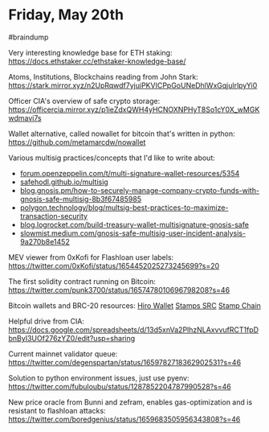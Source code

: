 # Friday, May 20th 
#braindump 

Very interesting knowledge base for ETH staking:
https://docs.ethstaker.cc/ethstaker-knowledge-base/

Atoms, Institutions, Blockchains reading from John Stark:
https://stark.mirror.xyz/n2UpRqwdf7yjuiPKVICPpGoUNeDhlWxGqjulrlpyYi0

Officer CIA's overview of safe crypto storage:
https://officercia.mirror.xyz/p1ieZdxQWH4yHCNOXNPHyT8So1cY0X_wMGKwdmavi7s

Wallet alternative, called nowallet for bitcoin that's written in python:
https://github.com/metamarcdw/nowallet

Various multisig practices/concepts that I'd like to write about:
 - [forum.openzeppelin.com/t/multi-signature-wallet-resources/5354](http://forum.openzeppelin.com/t/multi-signature-wallet-resources/5354)
-   [safehodl.github.io/multisig](https://safehodl.github.io/multisig)
-   [blog.gnosis.pm/how-to-securely-manage-company-crypto-funds-with-gnosis-safe-multisig-8b3f67485985](https://blog.gnosis.pm/how-to-securely-manage-company-crypto-funds-with-gnosis-safe-multisig-8b3f67485985)
-   [polygon.technology/blog/multsig-best-practices-to-maximize-transaction-security](https://polygon.technology/blog/multsig-best-practices-to-maximize-transaction-security)
-   [blog.logrocket.com/build-treasury-wallet-multisignature-gnosis-safe](https://blog.logrocket.com/build-treasury-wallet-multisignature-gnosis-safe)
-   [slowmist.medium.com/gnosis-safe-multisig-user-incident-analysis-9a270b8e1452](https://slowmist.medium.com/gnosis-safe-multisig-user-incident-analysis-9a270b8e1452)

MEV viewer from 0xKofi for Flashloan user labels:
https://twitter.com/0xKofi/status/1654452025273245699?s=20

The first solidity contract running on Bitcoin:
https://twitter.com/punk3700/status/1657478010696798208?s=46

Bitcoin wallets and BRC-20 resources:
[Hiro Wallet](https://wallet.hiro.so/ "https://wallet.hiro.so/")
[Stamps SRC](https://stampsrc.github.io/ "https://stampsrc.github.io/")
[Stamp Chain](https://stampchain.io/ "https://stampchain.io/")

Helpful drive from CIA:
https://docs.google.com/spreadsheets/d/13d5xnVa2PlhzNLAxvvufRCT1fpDbnByI3UOf276zYZ0/edit?usp=sharing

Current mainnet validator queue:
https://twitter.com/degenspartan/status/1659782718362902531?s=46

Solution to python environment issues, just use pyenv:
https://twitter.com/fubuloubu/status/1287852204787990528?s=46

New price oracle from Bunni and zefram, enables gas-optimization and is resistant to flashloan attacks:
https://twitter.com/boredgenius/status/1659683505956343808?s=46